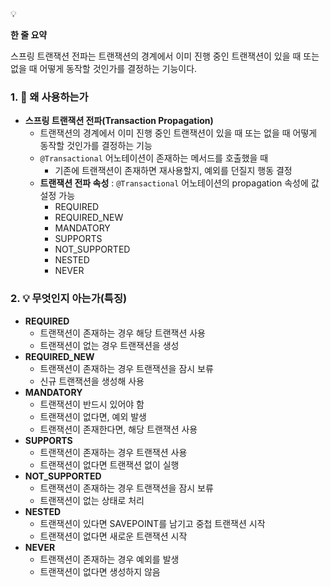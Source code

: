 <aside>
💡

**한 줄 요약**

스프링 트랜잭션 전파는 트랜잭션의 경계에서 이미 진행 중인 트랜잭션이 있을 때 또는 없을 때 어떻게 동작할 것인가를 결정하는 기능이다.

</aside>

### 1. 🤔 왜 사용하는가

- **스프링 트랜잭션 전파(Transaction Propagation)**
  - 트랜잭션의 경계에서 이미 진행 중인 트랜잭션이 있을 때 또는 없을 때 어떻게 동작할 것인가를 결정하는 기능
  - `@Transactional` 어노테이션이 존재하는 메서드를 호출했을 때
    - 기존에 트랜잭션이 존재하면 재사용할지, 예외를 던질지 행동 결정
  - **트랜잭션 전파 속성**
    : `@Transactional` 어노테이션의 propagation 속성에 값 설정 가능
    - REQUIRED
    - REQUIRED_NEW
    - MANDATORY
    - SUPPORTS
    - NOT_SUPPORTED
    - NESTED
    - NEVER

### 2. 💡 무엇인지 아는가(특징)

- **REQUIRED**
  - 트랜잭션이 존재하는 경우 해당 트랜잭션 사용
  - 트랜잭션이 없는 경우 트랜잭션을 생성
- **REQUIRED_NEW**
  - 트랜잭션이 존재하는 경우 트랜잭션을 잠시 보류
  - 신규 트랜잭션을 생성해 사용
- **MANDATORY**
  - 트랜잭션이 반드시 있어야 함
  - 트랜잭션이 없다면, 예외 발생
  - 트랜잭션이 존재한다면, 해당 트랜잭션 사용
- **SUPPORTS**
  - 트랜잭션이 존재하는 경우 트랜잭션 사용
  - 트랜잭션이 없다면 트랜잭션 없이 실행
- **NOT_SUPPORTED**
  - 트랜잭션이 존재하는 경우 트랜잭션을 잠시 보류
  - 트랜잭션이 없는 상태로 처리
- **NESTED**
  - 트랜잭션이 있다면 SAVEPOINT를 남기고 중첩 트랜잭션 시작
  - 트랜잭션이 없다면 새로운 트랜잭션 시작
- **NEVER**
  - 트랜잭션이 존재하는 경우 예외를 발생
  - 트랜잭션이 없다면 생성하지 않음
